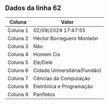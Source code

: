## Dados da linha 62

| Coluna | Valor |
|--------|-------|
| Coluna 1 | 02/09/2024 17:47:55 |
| Coluna 2 | Héctor Borreguero Monleón |
| Coluna 3 | Não |
| Coluna 4 | Homem Cis |
| Coluna 5 | Ele/Dele |
| Coluna 6 | Cidade Universitária(Fundão) |
| Coluna 7 | Cências da Computação |
| Coluna 8 | Eletrônica e Programação |
| Coluna 9 | Panfletos |
